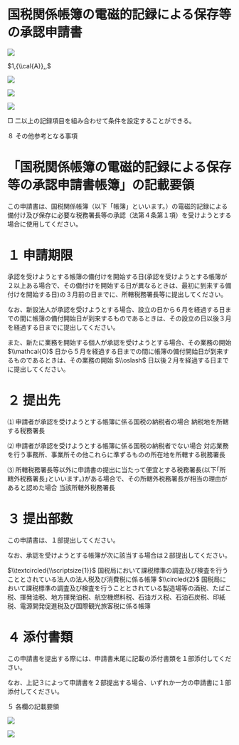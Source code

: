 # 国税関係帳簿の電磁的記録による保存等の承認申請書

![](https://www.nta.go.jp/tmp/8618a2e3-8cb8-46c6-aa33-e071501bd6de/images/030fb7324fca241959c1def954de7800f38fad0ac53a54a05df0eea8072393e7.jpg)

$1,{\\cal{A}},,$

![](https://www.nta.go.jp/tmp/8618a2e3-8cb8-46c6-aa33-e071501bd6de/images/2b9e49b33a036957089411456c34b8980d2316650449e18d6c00aa6673c8f788.jpg)

![](https://www.nta.go.jp/tmp/8618a2e3-8cb8-46c6-aa33-e071501bd6de/images/e74fca0967138c9a4bb2bd90595ed74343d8cbe93505b5f6e4fa9ac98baab74e.jpg)

![](https://www.nta.go.jp/tmp/8618a2e3-8cb8-46c6-aa33-e071501bd6de/images/30a67c408a94030795a370b9548d7d51aa6512269270a62ec8adf2d14cfaff5c.jpg)

□ 二以上の記録項目を組み合わせて条件を設定することができる。

８ その他参考となる事項

# 「国税関係帳簿の電磁的記録による保存等の承認申請書帳簿」の記載要領

この申請書は、国税関係帳簿（以下「帳簿」といいます。）の電磁的記録による備付け及び保存に必要な税務署長等の承認（法第４条第１項）を受けようとする場合に使用してください。

# １ 申請期限

承認を受けようとする帳簿の備付けを開始する日(承認を受けようとする帳簿が２以上ある場合で、その備付けを開始する日が異なるときは、最初に到来する備付けを開始する日)の３月前の日までに、所轄税務署長等に提出してください。

なお、新設法人が承認を受けようとする場合、設立の日から６月を経過する日までの間に帳簿の備付開始日が到来するものであるときは、その設立の日以後３月を経過する日までに提出してください。

また、新たに業務を開始する個人が承認を受けようとする場合、その業務の開始 $\\mathcal{O}$ 日から５月を経過する日までの間に帳簿の備付開始日が到来するものであるときは、その業務の開始 $\\oslash$ 日以後２月を経過する日までに提出してください。

# ２ 提出先

⑴ 申請者が承認を受けようとする帳簿に係る国税の納税者の場合 納税地を所轄する税務署長

⑵ 申請者が承認を受けようとする帳簿に係る国税の納税者でない場合 対応業務を行う事務所、事業所その他これらに準ずるものの所在地を所轄する税務署長

⑶ 所轄税務署長等以外に申請書の提出に当たって便宜とする税務署長(以下｢所轄外税務署長｣といいます｡)がある場合で、その所轄外税務署長が相当の理由があると認めた場合 当該所轄外税務署長

# ３ 提出部数

この申請書は、１部提出してください。

なお、承認を受けようとする帳簿が次に該当する場合は２部提出してください。

$\\textcircled{\\scriptsize{1}}$ 国税局において課税標準の調査及び検査を行うこととされている法人の法人税及び消費税に係る帳簿 $\\circled{2}$ 国税局において課税標準の調査及び検査を行うこととされている製造場等の酒税、たばこ税、揮発油税、地方揮発油税、航空機燃料税、石油ガス税、石油石炭税、印紙税、電源開発促進税及び国際観光旅客税に係る帳簿

# ４ 添付書類

この申請書を提出する際には、申請書末尾に記載の添付書類を１部添付してください。

なお、上記３によって申請書を２部提出する場合、いずれか一方の申請書に１部添付してください。

５ 各欄の記載要領

![](https://www.nta.go.jp/tmp/8618a2e3-8cb8-46c6-aa33-e071501bd6de/images/9d9b632f74cd25526620bc901a62813956d9ddb16bbeddf59a7102782eb2b436.jpg)

![](https://www.nta.go.jp/tmp/8618a2e3-8cb8-46c6-aa33-e071501bd6de/images/1ad7df2fb23389c6b6ac8e7c298940e85a4081fcd9f7fba0bf44c1867e23e003.jpg)
